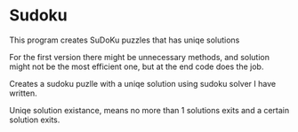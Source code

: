 # Sudoku
This program creates SuDoKu puzzles that has uniqe solutions

For the first version there might be unnecessary methods, and solution might not be the most efficient one, but at the end code does the job.

Creates a sudoku puzlle with a uniqe solution using sudoku solver I have written.

Uniqe solution existance, means no more than 1 solutions exits and a certain solution exits.

